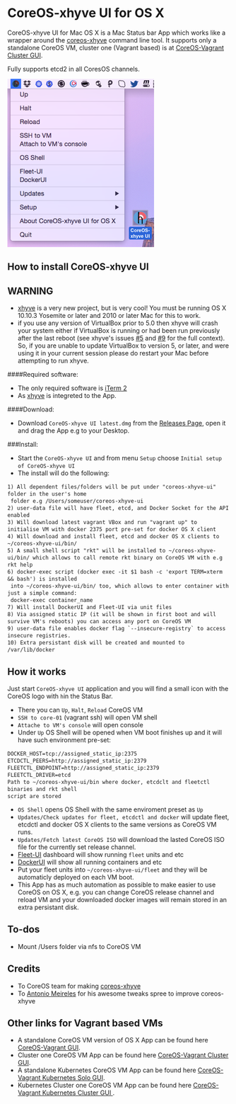 CoreOS-xhyve UI for OS X
============================

CoreOS-xhyve UI for Mac OS X is a Mac Status bar App which works like a wrapper around the [coreos-xhyve](https://github.com/coreos/coreos-xhyve) command line tool. It supports only a standalone CoreOS VM, cluster one (Vagrant based) is at [CoreOS-Vagrant Cluster GUI](https://github.com/rimusz/coreos-osx-gui-cluster).

Fully supports etcd2 in all CoresOS channels.


![CoreOS-xhyve-UI](coreos-xhyve-ui.png "CoreOS-xhyve-UI")


How to install CoreOS-xhyve UI
----------

**WARNING**
 -----------
  - [xhyve](https://github.com/mist64/xhyve) is a very new project, but is very cool! You must be running OS X 10.10.3 Yosemite or later and 2010 or later Mac for this to work.
  - if you use any version of VirtualBox prior to 5.0 then xhyve will crash your system either if VirtualBox is running or had been run previously after the last reboot (see xhyve's issues [#5](mist64/xhyve#5) and [#9](mist64/xhyve#9) for the full context). So, if you are unable to update VirtualBox to version 5, or later, and were using it in your current session please do restart your Mac before attempting to run xhyve.


####Required software:
* The only required software is [iTerm 2](http://www.iterm2.com/#/section/downloads) 
* As [xhyve](https://github.com/mist64/xhyve) is integreted to the App.

####Download:
* Download `CoreOS-xhyve UI latest.dmg` from the [Releases Page](https://github.com/rimusz/coreos-xhyve-ui/releases), open it and drag the App e.g to your Desktop.

###Install:
* Start the `CoreOS-xhyve UI` and from menu `Setup` choose `Initial setup of CoreOS-xhyve UI` 
* The install will do the following:

````
1) All dependent files/folders will be put under "coreos-xhyve-ui" folder in the user's home 
 folder e.g /Users/someuser/coreos-xhyve-ui
2) user-data file will have fleet, etcd, and Docker Socket for the API enabled
3) Will download latest vagrant VBox and run "vagrant up" to initialise VM with docker 2375 port pre-set for docker OS X client
4) Will download and install fleet, etcd and docker OS X clients to ~/coreos-xhyve-ui/bin/
5) A small shell script "rkt" will be installed to ~/coreos-xhyve-ui/bin/ which allows to call remote rkt binary on CoreOS VM with e.g rkt help
6) docker-exec script (docker exec -it $1 bash -c 'export TERM=xterm && bash') is installed 
 into ~/coreos-xhyve-ui/bin/ too, which allows to enter container with just a simple command:
 docker-exec container_name 
7) Will install DockerUI and Fleet-UI via unit files
8) Via assigned static IP (it will be shown in first boot and will survive VM's reboots) you can access any port on CoreOS VM
9) user-data file enables docker flag `--insecure-registry` to access insecure registries.
10) Extra persistant disk will be created and mounted to /var/lib/docker
````

How it works
------------

Just start `CoreOS-xhyve UI` application and you will find a small icon with the CoreOS logo with `h`in the Status Bar.

* There you can `Up`, `Halt`, `Reload` CoreOS VM
* `SSH to core-01` (vagrant ssh) will open VM shell
* `Attache to VM's console` will open console
* Under `Up` OS Shell will be opened when VM boot finishes up and it will have such environment pre-set:

````
DOCKER_HOST=tcp://assigned_static_ip:2375
ETCDCTL_PEERS=http://assigned_static_ip:2379
FLEETCTL_ENDPOINT=http://assigned_static_ip:2379
FLEETCTL_DRIVER=etcd
Path to ~/coreos-xhyve-ui/bin where docker, etcdclt and fleetctl binaries and rkt shell 
script are stored
```` 

* `OS Shell` opens OS Shell with the same enviroment preset as `Up`
* `Updates/Check updates for fleet, etcdctl and docker` will update fleet, etcdctl and docker OS X clients to the same versions as CoreOS VM runs.
* `Updates/Fetch latest CoreOS ISO` will download the lasted CoreOS ISO file for the currently set release channel. 
* [Fleet-UI](http://fleetui.com) dashboard will show running `fleet` units and etc
* [DockerUI](https://github.com/crosbymichael/dockerui) will show all running containers and etc
* Put your fleet units into `~/coreos-xhyve-ui/fleet` and they will be automaticly deployed on each VM boot.
* This App has as much automation as possible to make easier to use CoreOS on OS X, e.g. you can change CoreOS release channel and reload VM and your downloaded docker images will remain stored in an extra persistant disk. 

To-dos
-----------
* Mount /Users folder via nfs to CoreOS VM


Credits
-----------
* To CoreOS team for making [coreos-xhyve](https://github.com/coreos/coreos-xhyve)
* To [Antonio Meireles](https://github.com/AntonioMeireles) for his awesome tweaks spree to improve coreos-xhyve

Other links for Vagrant based VMs
-----------
* A standalone CoreOS VM version of OS X App can be found here [CoreOS-Vagrant GUI](https://github.com/rimusz/coreos-osx-gui).
* Cluster one CoreOS VM App can be found here [CoreOS-Vagrant Cluster GUI](https://github.com/rimusz/coreos-osx-gui-cluster).
* A standalone Kubernetes CoreOS VM App can be found here [CoreOS-Vagrant Kubernetes Solo GUI](https://github.com/rimusz/coreos-osx-gui-kubernetes-solo).
* Kubernetes Cluster one CoreOS VM App can be found here [CoreOS-Vagrant Kubernetes Cluster GUI ](https://github.com/rimusz/coreos-osx-gui-kubernetes-cluster).

